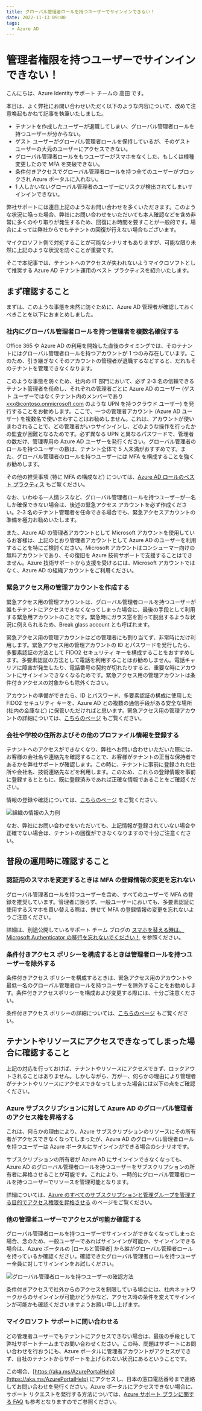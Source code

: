 ```yaml
---
title: グローバル管理者ロールを持つユーザーでサインインできない！
date: 2022-11-13 09:00
tags:
  - Azure AD
---
```


# 管理者権限を持つユーザーでサインインできない！

こんにちは、Azure Identity サポート チームの 高田 です。

本日は、よく弊社にお問い合わせいただく以下のような内容について、改めて注意喚起もかねて記事を執筆いたしました。

- テナントを作成したユーザーが退職してしまい、グローバル管理者ロールを持つユーザーが分からない。
- ゲスト ユーザーがグローバル管理者ロールを保持しているが、そのゲスト ユーザーの大元のユーザーにアクセスできない。
- グローバル管理者ロールをもつユーザーがスマホをなくした、もしくは機種変更したので MFA を突破できない。
- 条件付きアクセスでグローバル管理者ロールを持つ全てのユーザーがブロックされ Azure ポータルに入れない。
- 1 人しかいないグローバル管理者のユーザーにリスクが検出されてしまいサインインできない。

弊社サポートには連日上記のようなお問い合わせを多くいただきます。このような状況に陥った場合、弊社にお問い合わせをいただいても本人確認などを含め非常に多くのやり取りが発生するため、回復にお時間を要すことが一般的です。場合によっては弊社からでもテナントの回復が行えない場合もございます。

マイクロソフト側で対処することが可能なシナリオもありますが、可能な限り未然に上記のような状況を防ぐことが重要です。

そこで本記事では、テナントへのアクセスが失われないようマイクロソフトとして推奨する Azure AD テナント運用のベスト プラクティスを紹介いたします。

## まず確認すること

まずは、このような事態を未然に防ぐために、Azure AD 管理者が確認しておくべきことを以下におまとめしました。

### 社内にグローバル管理者ロールを持つ管理者を複数名確保する

Office 365 や Azure AD の利用を開始した直後のタイミングでは、そのテナントにはグローバル管理者ロールを持つアカウントが 1 つのみ存在しています。このため、引き継ぎなくそのアカウントの管理者が退職するなどすると、だれもそのテナントを管理できなくなります。

このような事態を防ぐため、社内の IT 部門において、必ず 2-3 名の信頼できるテナント管理者を任命し、それぞれの管理者ごとに Azure AD のユーザー (ゲスト ユーザーではなくテナント内のメンバーであり xxx@contoso.onmicrosoft.com のような UPN を持つクラウド ユーザー) を発行することをお勧めします。ここで、一つの管理者アカウント (Azure AD ユーザー) を複数名で使いまわすことはお勧めしません。これは、アカウントが使いまわされることで、どの管理者がいつサインインし、どのような操作を行ったかの監査が困難となるためです。必ず異なる UPN と異なるパスワードで、管理者の数だけ、管理専用の Azure AD ユーザーを発行ください。グローバル管理者のロールを持つユーザーの数は、テナント全体で 5 人未満がおすすめです。また、グローバル管理者のロールを持つユーザーには MFA を構成することを強くお勧めします。

その他の推奨事項 (特に MFA の構成など) については、[Azure AD ロールのベスト プラクティス](https://docs.microsoft.com/ja-jp/azure/active-directory/roles/best-practices) もご覧ください。

なお、いわゆる一人情シスなど、グローバル管理者ロールを持つユーザーが一名しか確保できない場合は、後述の緊急アクセス アカウントを必ず作成ください。2-3 名のテナント管理者を任命できる場合でも、緊急アクセスアカウントの準備を極力お勧めいたします。

また、Azure AD の管理者アカウントとして Microsoft アカウントを使用しているお客様は、上記のとおり管理者アカウントとして Azure AD のユーザーを利用することを特にご検討ください。Microsoft アカウントはコンシューマー向けの無料アカウントであり、その復旧を Azure 技術サポートで支援することはできません。Azure 技術サポートから支援を受けるには、Microsoft アカウントではなく、Azure AD の組織アカウントをご利用ください。

### 緊急アクセス用の管理アカウントを作成する

緊急アクセス用の管理アカウントは、グローバル管理者ロールを持つユーザーが誰もテナントにアクセスできなくなってしまった場合に、最後の手段として利用する緊急用アカウントのことです。緊急時にガラス窓を割って脱出するような状況に例えられるため、Break glass account とも呼ばれます。

緊急アクセス用の管理アカウントはどの管理者にも割り当てず、非常時にだけ利用します。緊急アクセス用の管理アカウントの ID とパスワードを発行したら、多要素認証の方法として FIDO2 セキュリティ キーを構成することをおすすめします。多要素認証の方法として電話を利用することはお勧めしません。電話キャリアに障害が発生したり、電話番号の契約が切れたりすると、重要な時にアカウントにサインインできなくなるためです。緊急アクセス用の管理アカウントは条件付きアクセスの対象からも除外ください。

アカウントの準備ができたら、ID とパスワード、多要素認証の構成に使用した FIDO2 セキュリティ キーを、Azure AD との複数の通信手段がある安全な場所 (社内の金庫など) に保管いただければと思います。緊急アクセス用の管理アカウントの詳細については、[こちらのページ](https://docs.microsoft.com/ja-jp/azure/active-directory/roles/security-emergency-access) もご覧ください。

### 会社や学校の住所およびその他のプロファイル情報を登録する

テナントへのアクセスができなくなり、弊社へお問い合わせいただいた際には、お客様の会社名や連絡先を確認することで、お客様がテナントの正当な保持者であるかを弊社サポートが確認します。この時に、テナントに事前に登録された住所や会社名、技術連絡先などを利用します。このため、これらの登録情報を事前に登録するとともに、既に登録済みであれば正確な情報であることをご確認ください。

情報の登録や確認については、[こちらのページ](https://docs.microsoft.com/ja-JP/microsoft-365/admin/manage/change-address-contact-and-more) をご覧ください。

![組織の情報の入力例](./ga-is-locked-out/companyinfo.png)

なお、弊社にお問い合わせをいただいても、上記情報が登録されていない場合や正確でない場合は、テナントの回復ができなくなりますので十分ご注意ください。

## 普段の運用時に確認すること

### 認証用のスマホを変更するときは MFA の登録情報の変更を忘れない

グローバル管理者ロールを持つユーザーを含め、すべてのユーザーで MFA の登録を推奨しています。管理者に限らず、一般ユーザーにおいても、多要素認証に使用するスマホを買い替える際は、併せて MFA の登録情報の変更を忘れないようご注意ください。

詳細は、別途公開しているサポート チーム ブログの [スマホを替える時は、Microsoft Authenticator の移行を忘れないでください！](https://jpazureid.github.io/blog/azure-active-directory/move-authenticator-to-new-phone/) を参照ください。

### 条件付きアクセス ポリシーを構成するときは管理者ロールを持つユーザーを除外する

条件付きアクセス ポリシーを構成するときは、緊急アクセス用のアカウントや最低一名のグローバル管理者ロールを持つユーザーを除外することをお勧めします。条件付きアクセスポリシーを構成および変更する際には、十分ご注意ください。

条件付きアクセス ポリシーの詳細については、[こちらのページ](https://docs.microsoft.com/ja-jp/azure/active-directory/governance/conditional-access-exclusion#create-a-conditional-access-policy-that-excludes-the-group) もご覧ください。

## テナントやリソースにアクセスできなってしまった場合に確認すること

上記の対応を行っておけば、テナントやリソースにアクセスできず、ロックアウトされることはありません。しかしながら、万が一、何らかの理由により管理者がテナントやリソースにアクセスできなってしまった場合には以下の点をご確認ください。

### Azure サブスクリプションに対して Azure AD のグローバル管理者のアクセス権を昇格する

これは、何らかの理由により、Azure サブスクリプションのリソースにその所有者がアクセスできなくなってしまったが、Azure AD のグローバル管理者ロールを持つユーザーは Azure ポータルにサインインができる場合のシナリオです。

サブスクリプションの所有者が Azure AD にサインインできなくなっても、Azure AD のグローバル管理者ロールを持つユーザーをサブスクリプションの所有者に昇格させることが可能です。これにより、一時的にグローバル管理者ロールを持つユーザーでリソースを管理可能となります。

詳細については、[Azure のすべてのサブスクリプションと管理グループを管理する目的でアクセス権限を昇格させる](https://docs.microsoft.com/ja-jp/azure/role-based-access-control/elevate-access-global-admin ) のページをご覧ください。

### 他の管理者ユーザーでアクセスが可能か確認する

グローバル管理者ロールを持つユーザーでサインインができなくなってしまった場合、念のため、一般ユーザーであればサインインが可能か、サインインできる場合は、Azure ポータルの [ロールと管理者] から誰がグローバル管理者ロールを持っているか確認ください。確認できたグローバル管理者ロールを持つユーザー全員に対してサインインをお試しください。

![グローバル管理者ロールを持つユーザーの確認方法](./ga-is-locked-out/globaladmin.png)

条件付きアクセスで社外からのアクセスを制限している場合には、社内ネットワークからのサインインが可能かどうかなど、アクセス時の条件を変えてサインインが可能かも確認くださいますようお願い申し上げます。

### マイクロソフト サポートに問い合わせる

どの管理者ユーザーでもテナントにアクセスできない場合は、最後の手段として弊社サポートチームまでお問い合わせください。この時、問題はサポートにお問い合わせを行おうにも、Azure ポータルに管理者アカウントがアクセスができず、自社のテナントからサポートを上げられない状況にあるということです。

この場合、[https://aka.ms/AzurePortalHelp](https://aka.ms/AzurePortalHelp) にアクセスし、日本の窓口電話番号まで連絡してお問い合わせを発行ください。Azure ポータルにアクセスできない場合に、サポート リクエストを発行する方法については、[Azure サポート プランに関する FAQ](https://azure.microsoft.com/ja-jp/support/legal/faq/) も参考となりますのでご参照ください。
